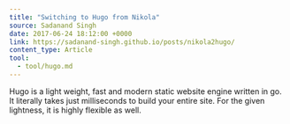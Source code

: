 ```yaml
---
title: "Switching to Hugo from Nikola"
source: Sadanand Singh
date: 2017-06-24 18:12:00 +0000
link: https://sadanand-singh.github.io/posts/nikola2hugo/
content_type: Article
tool:
  - tool/hugo.md
---
```

Hugo is a light weight, fast and modern static website engine written in go. It literally takes just milliseconds to build your entire site. For the given lightness, it is highly flexible as well. 





